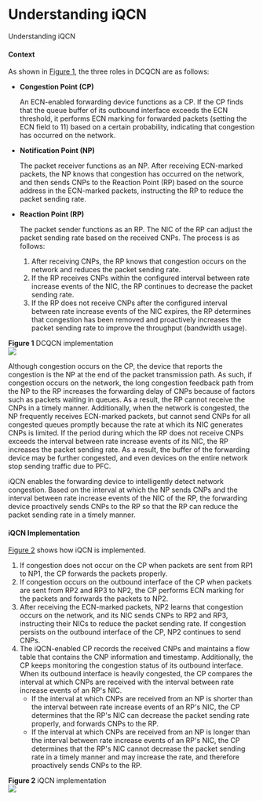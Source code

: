 Understanding iQCN
==================

Understanding iQCN

#### Context

As shown in [Figure 1](#EN-US_CONCEPT_0000001512840010__fig58123141845), the three roles in DCQCN are as follows:

* **Congestion Point (CP)**
  
  An ECN-enabled forwarding device functions as a CP. If the CP finds that the queue buffer of its outbound interface exceeds the ECN threshold, it performs ECN marking for forwarded packets (setting the ECN field to 11) based on a certain probability, indicating that congestion has occurred on the network.
* **Notification Point (NP)**
  
  The packet receiver functions as an NP. After receiving ECN-marked packets, the NP knows that congestion has occurred on the network, and then sends CNPs to the Reaction Point (RP) based on the source address in the ECN-marked packets, instructing the RP to reduce the packet sending rate.
* **Reaction Point (RP)**
  
  The packet sender functions as an RP. The NIC of the RP can adjust the packet sending rate based on the received CNPs. The process is as follows:
  
  1. After receiving CNPs, the RP knows that congestion occurs on the network and reduces the packet sending rate.
  2. If the RP receives CNPs within the configured interval between rate increase events of the NIC, the RP continues to decrease the packet sending rate.
  3. If the RP does not receive CNPs after the configured interval between rate increase events of the NIC expires, the RP determines that congestion has been removed and proactively increases the packet sending rate to improve the throughput (bandwidth usage).

**Figure 1** DCQCN implementation  
![](figure/en-us_image_0000001513159582.png)

Although congestion occurs on the CP, the device that reports the congestion is the NP at the end of the packet transmission path. As such, if congestion occurs on the network, the long congestion feedback path from the NP to the RP increases the forwarding delay of CNPs because of factors such as packets waiting in queues. As a result, the RP cannot receive the CNPs in a timely manner. Additionally, when the network is congested, the NP frequently receives ECN-marked packets, but cannot send CNPs for all congested queues promptly because the rate at which its NIC generates CNPs is limited. If the period during which the RP does not receive CNPs exceeds the interval between rate increase events of its NIC, the RP increases the packet sending rate. As a result, the buffer of the forwarding device may be further congested, and even devices on the entire network stop sending traffic due to PFC.

iQCN enables the forwarding device to intelligently detect network congestion. Based on the interval at which the NP sends CNPs and the interval between rate increase events of the NIC of the RP, the forwarding device proactively sends CNPs to the RP so that the RP can reduce the packet sending rate in a timely manner.


#### iQCN Implementation

[Figure 2](#EN-US_CONCEPT_0000001512840010__fig3772912145720) shows how iQCN is implemented.

1. If congestion does not occur on the CP when packets are sent from RP1 to NP1, the CP forwards the packets properly.
2. If congestion occurs on the outbound interface of the CP when packets are sent from RP2 and RP3 to NP2, the CP performs ECN marking for the packets and forwards the packets to NP2.
3. After receiving the ECN-marked packets, NP2 learns that congestion occurs on the network, and its NIC sends CNPs to RP2 and RP3, instructing their NICs to reduce the packet sending rate. If congestion persists on the outbound interface of the CP, NP2 continues to send CNPs.
4. The iQCN-enabled CP records the received CNPs and maintains a flow table that contains the CNP information and timestamp. Additionally, the CP keeps monitoring the congestion status of its outbound interface. When its outbound interface is heavily congested, the CP compares the interval at which CNPs are received with the interval between rate increase events of an RP's NIC.
   * If the interval at which CNPs are received from an NP is shorter than the interval between rate increase events of an RP's NIC, the CP determines that the RP's NIC can decrease the packet sending rate properly, and forwards CNPs to the RP.
   * If the interval at which CNPs are received from an NP is longer than the interval between rate increase events of an RP's NIC, the CP determines that the RP's NIC cannot decrease the packet sending rate in a timely manner and may increase the rate, and therefore proactively sends CNPs to the RP.

**Figure 2** iQCN implementation  
![](figure/en-us_image_0000001512840014.png)
